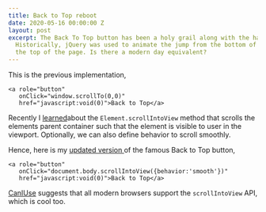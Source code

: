 ```yaml
---
title: Back to Top reboot
date: 2020-05-16 00:00:00 Z
layout: post
excerpt: The Back To Top button has been a holy grail along with the hamburger menu.
  Historically, jQuery was used to animate the jump from the bottom of the page to
  the top of the page. Is there a modern day equivalent?
---
```


This is the previous implementation,

```
<a role="button" 
   onClick="window.scrollTo(0,0)" 
   href="javascript:void(0)">Back to Top</a>
```

Recently I [learned](https://developer.mozilla.org/en-US/docs/Web/API/Element/scrollIntoView)about the `Element.scrollIntoView` method that scrolls the elements parent container such that the element is visible to user in the viewport. Optionally, we can also define behavior to scroll smoothly.

Hence, here is my [updated version ](https://github.com/pankajparashar/pankajparashar.com/commit/f4b50e3d71b42ec83cdb7d259c46035196b1af19)of the famous Back to Top button,

```
<a role="button" 
   onClick="document.body.scrollIntoView({behavior:'smooth'})" 
   href="javascript:void(0)">Back to Top</a>
```

[CanIUse](https://caniuse.com/#feat=scrollintoview) suggests that all modern browsers support the `scrollIntoView` API, which is cool too.